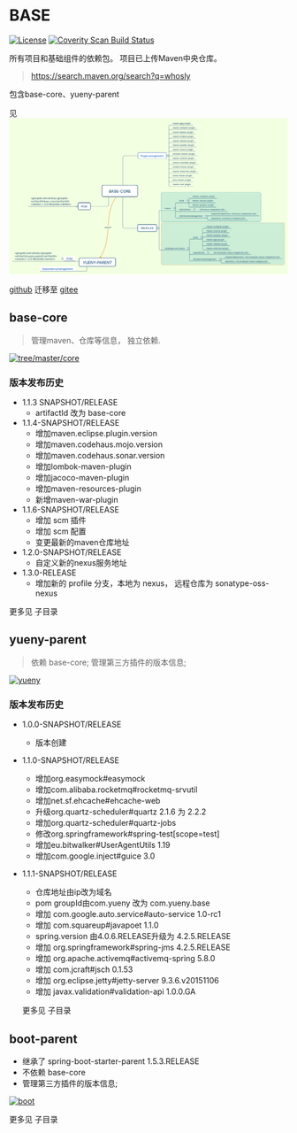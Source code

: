 ﻿# BASE

[![License](https://img.shields.io/badge/License-Apache%202.0-blue.svg)](https://opensource.org/licenses/Apache-2.0)
<a href="">
  <img alt="Coverity Scan Build Status" src="https://img.shields.io/coverity/scan/8244.svg"/>
</a>


所有项目和基础组件的依赖包。
项目已上传Maven中央仓库。
> https://search.maven.org/search?q=whosly


包含base-core、yueny-parent

见 ![base_core_依赖图.png](base_core_依赖图.png)

[github](https://github.com/yueny/base) 迁移至  [gitee](https://gitee.com/whosly/base) 

## **base-core**
   > 管理maven、仓库等信息， 独立依赖.
  
   [![tree/master/core](https://file-vague.codealy.com/code/yueny/base/base-core.jpg)]()
   
###  版本发布历史
   + 1.1.3 SNAPSHOT/RELEASE
      - artifactId 改为 base-core
   + 1.1.4-SNAPSHOT/RELEASE
      - 增加maven.eclipse.plugin.version
      - 增加maven.codehaus.mojo.version
      - 增加maven.codehaus.sonar.version
      - 增加lombok-maven-plugin
      - 增加jacoco-maven-plugin
      - 增加maven-resources-plugin
      - 新增maven-war-plugin
   + 1.1.6-SNAPSHOT/RELEASE
      - 增加 scm 插件
      - 增加 scm 配置
      - 变更最新的maven仓库地址
   + 1.2.0-SNAPSHOT/RELEASE
      - 自定义新的nexus服务地址
   + 1.3.0-RELEASE
      - 增加新的 profile 分支，本地为 nexus， 远程仓库为 sonatype-oss-nexus
      
   更多见 <core> 子目录
  
## **yueny-parent**
   > 依赖 base-core; 
   > 管理第三方插件的版本信息;
   
   [![yueny](https://file-vague.codealy.com/code/yueny/base/yueny-parent.jpg)]()
   
   
### 版本发布历史
 + 1.0.0-SNAPSHOT/RELEASE
    - 版本创建
 + 1.1.0-SNAPSHOT/RELEASE
    - 增加org.easymock#easymock
    - 增加com.alibaba.rocketmq#rocketmq-srvutil
    - 增加net.sf.ehcache#ehcache-web
    - 升级org.quartz-scheduler#quartz 2.1.6 为 2.2.2
    - 增加org.quartz-scheduler#quartz-jobs
    - 修改org.springframework#spring-test[scope=test]
    - 增加eu.bitwalker#UserAgentUtils 1.19
    - 增加com.google.inject#guice 3.0
        
 + 1.1.1-SNAPSHOT/RELEASE
    - 仓库地址由ip改为域名
    - pom groupId由com.yueny 改为 com.yueny.base
    - 增加 com.google.auto.service#auto-service 1.0-rc1
    - 增加 com.squareup#javapoet 1.1.0
    - spring.version 由4.0.6.RELEASE升级为 4.2.5.RELEASE
    - 增加 org.springframework#spring-jms 4.2.5.RELEASE
    - 增加 org.apache.activemq#activemq-spring 5.8.0
    - 增加 com.jcraft#jsch 0.1.53
    - 增加 org.eclipse.jetty#jetty-server 9.3.6.v20151106
    - 增加 javax.validation#validation-api 1.0.0.GA
    
   更多见 <yueny> 子目录
  			
## **boot-parent**
   * 继承了 spring-boot-starter-parent 1.5.3.RELEASE
   * 不依赖 base-core
   * 管理第三方插件的版本信息;
   
   [![boot](https://file-vague.codealy.com/code/yueny/base/boot-parent.jpg)]()
   

   更多见 <boot> 子目录